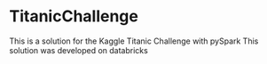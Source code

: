 # TitanicChallenge

This is a solution for the Kaggle Titanic Challenge with pySpark
This solution was developed on databricks
